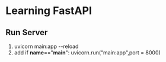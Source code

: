# Learning FastAPI


## Run Server

1. uvicorn main:app --reload
2. add
   if  __name__=="__main__":
        uvicorn.run("main:app",port = 8000)
